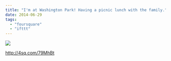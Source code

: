 ```yaml
---
title: "I'm at Washington Park! Having a picnic lunch with the family."
date: 2014-06-29
tags: 
  - "foursquare"
  - "ifttt"
---
```


![](images/1kGciaM)  
  
http://4sq.com/79MhBt
